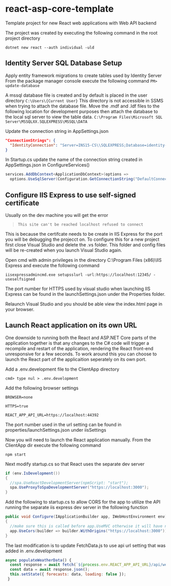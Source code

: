 # react-asp-core-template
Template project for new React web applications with Web API backend

The project was created by executing the following command in the root project directory

  `dotnet new react --auth individual -uld`
  
## Identity Server SQL Database Setup
Apply entity framework migrations to create tables used by Identity Server
From the package manager console execute the following command
`PM> update-database`


A mssql database file is created and by default is placed in the user directory
`C:\Users\{Current User}`
This directory is not accessible in SSMS when trying to attach the database file. Move the .mdf and .ldf files to the following location for development purposes then attach the database to the local sql server to view the table data.
`C:\Program Files\Microsoft SQL Server\MSSQLXX.SQLEXPRESS\MSSQL\DATA`

Update the connection string in AppSettings.json
```json
"ConnectionStrings": {
  "IdentityConnection": "Server=INS15-CS\\SQLEXPRESS;Database=identity-users;Trusted_Connection=True;MultipleActiveResultSets=true"
}
```

In Startup.cs update the name of the connection string created in AppSettings.json in ConfigureServices()

```c#
services.AddDbContext<ApplicationDbContext>(options =>
  options.UseSqlServer(Configuration.GetConnectionString("DefaultConnection")));
```
  
## Configure IIS Express to use self-signed certificate
Usually on the dev machine you will get the error 

>`This site can't be reached localhost refused to connect` 

This is because the certifcate needs to be create in IIS Express for the port you will be debugging the projecct on.  To configure this for a new project first close Visual Studio and delete the .vs folder. This folder and config files will be re-created when you launch Visual Studio again.

Open cmd with admin privileges in the directory C:\Program Files (x86)\IIS Express and execute the following command

`iisexpressadmincmd.exe setupsslurl -url:https://localhost:12345/ -useselfsigned` 

The port number for HTTPS used by visual studio when launching IIS Express can be found in the launchSettings.json under the Properties folder.

Relaunch Visual Studio and you should be able view the index.html page in your browser.

## Launch React application on its own URL
One downside to running both the React and ASP.NET Core parts of the application together is that any changes to the C# code will trigger a recompile and restart of the application, rendering the React front-end unresponsive for a few seconds.  To work around this you can choose to launch the React part of the applicaition seperately on its own port.

Add a .env.development file to the ClientApp directory

`cmd> type nul > .env.development`

Add the following browser settings

`BROWSER=none`

`HTTPS=true`

`REACT_APP_API_URL=https://localhost:44392`

The port number used in the url setting can be found in properties/launchSettings.json under iisSettings

Now you will need to launch the React application manually.  From the ClientApp dir execute the following command

`npm start`

Next modify startup.cs so that React uses the separate dev server

```c#
if (env.IsDevelopment())
{
  //spa.UseReactDevelopmentServer(npmScript: "start");
  spa.UseProxyToSpaDevelopmentServer("https://localhost:3000");
}
```

Add the following to startup.cs to allow CORS for the app to utilize the API running the separate iis express dev server in the following function

```c#
public void Configure(IApplicationBuilder app, IWebHostEnvironment env)
{
  //make sure this is called before app.UseMVC otherwise it will have no effect on the incoming requests
  app.UseCors(builder => builder.WithOrigins("https://localhost:3000"));  
}
```

The last modification is to update FetchData.js to use api url setting that was added in .env.development
```javascript
async populateWeatherData() {
  const response = await fetch(`${process.env.REACT_APP_API_URL}/api/weatherforecast`);
  const data = await response.json();
  this.setState({ forecasts: data, loading: false });
 }
```

